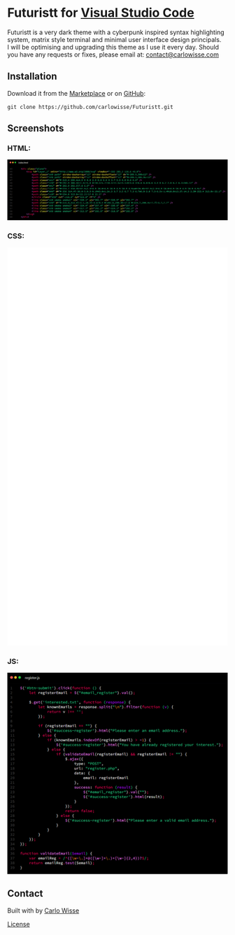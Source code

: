 # Futuristt for [Visual Studio Code](http://code.visualstudio.com)
Futuristt is a very dark theme with a cyberpunk inspired syntax highlighting system, matrix style terminal and minimal user interface design principals.</br>
I will be optimising and upgrading this theme as I use it every day. Should you have any requests or fixes, please email at: contact@carlowisse.com</br>

## Installation
Download it from the [Marketplace](https://marketplace.visualstudio.com/items?itemName=carlowisse-futuristt) or on [GitHub](https://github.com/carlowisse/Futuristt):

```
git clone https://github.com/carlowisse/Futuristt.git
```

## Screenshots

### HTML:
![ScreenShot](./images/html.png)

### CSS:
![ScreenShot](./images/css.svg)

### JS:
![ScreenShot](./images/js.png)

## Contact
Built with by [Carlo Wisse](https://carlowisse.com)

[License](https://github.com/carlowisse/Futuristt/blob/master/LICENSE.txt)